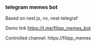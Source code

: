 ### telegram memes bot

Based on nest.js, nx, nest-telegraf


Demo link https://t.me/filipp_memes_bot

Controlled channel: https://filipp_memes
